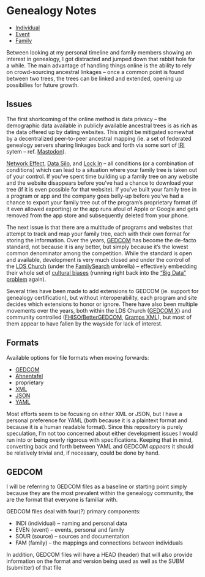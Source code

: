 # Genealogy Notes

* [Individual](Individual.md)
* [Event](Event.md)
* [Family](Family.md)

Between looking at my personal timeline and family members showing an interest in genealogy, I got distracted and jumped down that rabbit hole for a while. The main advantage of handling things online is the ability to rely on crowd-sourcing ancestral linkages – once a common point is found between two trees, the trees can be linked and extended, opening up possibilies for future growth.

## Issues

The first shortcoming of the online method is data privacy – the demographic data available in publicly available ancestral trees is as rich as the data offered up by dating websites. This might be mitigated somewhat by a decentralized peer-to-peer ancestral mapping (ie. a set of federated genealogy servers sharing linkages back and forth via some sort of [IRI](https://en.wikipedia.org/wiki/Internationalized_Resource_Identifier) sytem –
ref. [Mastodon](https://en.wikipedia.org/wiki/Mastodon_(software))).

[Network Effect](https://en.wikipedia.org/wiki/Network_effect), [Data Silo](https://en.wikipedia.org/wiki/Information_silo),
and [Lock In](https://en.wikipedia.org/wiki/Vendor_lock-in) – all conditions (or a combination of conditions) which can lead to a situation where your family tree is taken out of your control. If you’ve spent time building up a family tree on any website and the website disappears before you’ve had a chance to download your tree (if it is even possible for that website). If you’ve built your family tree in a program or app and the company goes belly-up before you’ve had a chance to export your family tree out of the program’s proprietary format (if it even allowed exporting) or the app runs afoul of Apple or Google and gets removed from the app store and subsequently deleted from your phone.

The next issue is that there are a multitude of programs and websites that attempt to track and map your family tree, each with their own format for storing the information. Over the years, [GEDCOM](https://en.wikipedia.org/wiki/GEDCOM) has become the de-facto standard, not because it is any better, but simply because it’s the lowest common denominator among the competition. While the standard is open and available, development is very much closed and under the control of the [LDS Church](https://en.wikipedia.org/wiki/The_Church_of_Jesus_Christ_of_Latter-day_Saints) (under the [FamilySearch](https://en.wikipedia.org/wiki/FamilySearch) umbrella) – effectively embedding their whole set of [cultural biases](https://github.com/tmcw/gedcom/blob/main/GEDCOM_BIAS.md) (running right back into the [“Big Data” problem](https://en.wikipedia.org/wiki/Weapons_of_Math_Destruction) again).

Several tries have been made to add extensions to GEDCOM (ie. support for genealogy certification), but without interoperability, each program and site decides which extensions to honor or ignore. There have also been multiple movements over the years, both within the LDS Church ([GEDCOM X](http://www.gedcomx.org/)) and community controlled ([FHISO/BetterGEDCOM](https://fhiso.org/), [Gramps XML](https://www.gramps-project.org/wiki/index.php/Gramps_XML)), but most of them appear to have fallen by the wayside for lack of interest.

## Formats

Available options for file formats when moving forwards:
* [GEDCOM](https://en.wikipedia.org/wiki/GEDCOM)
* [Ahnentafel](https://en.wikipedia.org/wiki/Ahnentafel)
* proprietary
* [XML](https://en.wikipedia.org/wiki/XML)
* [JSON](https://en.wikipedia.org/wiki/JSON)
* [YAML](https://en.wikipedia.org/wiki/YAML)

Most efforts seem to be focusing on either XML or JSON, but I have a personal preference for YAML (both because it is a plaintext format and because it is a human readable format). Since this repository is purely speculation, I’m not too concerned about either development issues I would run into or being overly rigorous with specifications. Keeping that in mind, converting back and forth between YAML and GEDCOM *appears* it should be relatively trivial and, if necessary, could be done by hand.

## GEDCOM

I will be referring to GEDCOM files as a baseline or starting point simply because they are the most prevalent within the genealogy community, the are the format that everyone is familiar with.

GEDCOM files deal with four(?) primary components:
* INDI (individual) – naming and personal data
* EVEN (event) – events, personal and family
* SOUR (source) – sources and documentation
* FAM (family) – the mappings and connections between individuals

In addition, GEDCOM files will have a HEAD (header) that will also provide information on the format and version being used
as well as the SUBM (submitter) of that file

